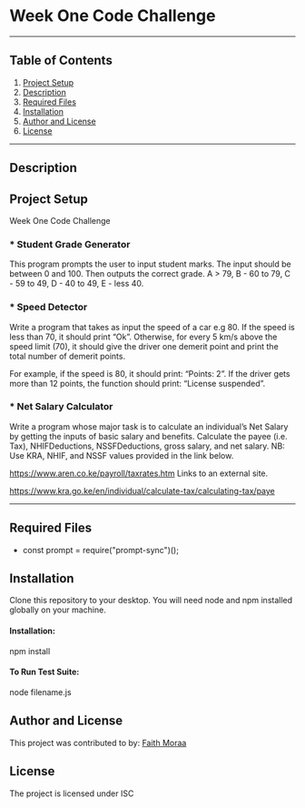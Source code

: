 # Week One Code Challenge
***
## Table of Contents
1. [Project Setup](#project-setup)
2. [Description](#description)
3. [Required Files](#required-files)
4. [Installation](#installation)
5. [Author and License](#author-and-license)
6. [License](#license)
***
## Description

## Project Setup
Week One Code Challenge
  ### * Student Grade Generator
This program prompts the user to input student marks. The input should be between 0 and 100. Then outputs the correct grade.
A > 79, B - 60 to 79, C -  59 to 49, D - 40 to 49, E - less 40.

  ### * Speed Detector
Write a program that takes as input the speed of a car e.g 80. If the speed is less than 70, it should print “Ok”. Otherwise, for every 5 km/s above the speed limit (70), it should give the driver one demerit point and print the total number of demerit points.

For example, if the speed is 80, it should print: “Points: 2”. If the driver gets more than 12 points, the function should print: “License suspended”.

  ### * Net Salary Calculator
Write a program whose major task is to calculate an individual’s Net Salary by getting the inputs of basic salary and benefits. Calculate the payee (i.e. Tax), NHIFDeductions, NSSFDeductions, gross salary, and net salary.
NB: Use KRA, NHIF, and NSSF values provided in the link below.

https://www.aren.co.ke/payroll/taxrates.htm Links to an external site.  

https://www.kra.go.ke/en/individual/calculate-tax/calculating-tax/paye
***
## Required Files
* const prompt = require("prompt-sync")();

## Installation
Clone this repository to your desktop. You will need node and npm installed globally on your machine.
#### Installation:
npm install
#### To Run Test Suite:
node filename.js

## Author and License 
This project was contributed to by:
 [Faith Moraa](https://github.com/the-datageek)

## License
The project is licensed under ISC
